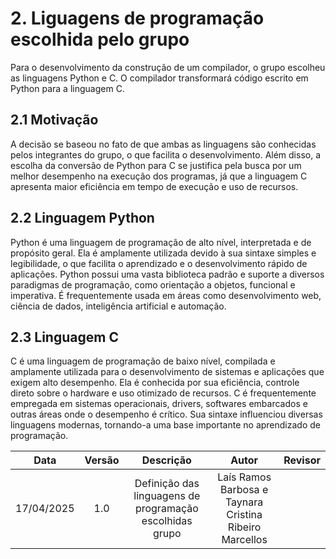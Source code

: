 # 2. Liguagens de programação escolhida pelo grupo

Para o desenvolvimento da construção de um compilador, o grupo escolheu as linguagens Python e C. O compilador transformará código escrito em Python para a linguagem C.

## 2.1 Motivação

A decisão se baseou no fato de que ambas as linguagens são conhecidas pelos integrantes do grupo, o que facilita o desenvolvimento. Além disso, a escolha da conversão de Python para C se justifica pela busca por um melhor desempenho na execução dos programas, já que a linguagem C apresenta maior eficiência em tempo de execução e uso de recursos.

## 2.2 Linguagem Python

Python é uma linguagem de programação de alto nível, interpretada e de propósito geral. Ela é amplamente utilizada devido à sua sintaxe simples e legibilidade, o que facilita o aprendizado e o desenvolvimento rápido de aplicações. Python possui uma vasta biblioteca padrão e suporte a diversos paradigmas de programação, como orientação a objetos, funcional e imperativa. É frequentemente usada em áreas como desenvolvimento web, ciência de dados, inteligência artificial e automação.

## 2.3 Linguagem C

C é uma linguagem de programação de baixo nível, compilada e amplamente utilizada para o desenvolvimento de sistemas e aplicações que exigem alto desempenho. Ela é conhecida por sua eficiência, controle direto sobre o hardware e uso otimizado de recursos. C é frequentemente empregada em sistemas operacionais, drivers, softwares embarcados e outras áreas onde o desempenho é crítico. Sua sintaxe influenciou diversas linguagens modernas, tornando-a uma base importante no aprendizado de programação.

|  **Data**  | **Versão** |                      **Descrição**                       |                        **Autor**                        | **Revisor** |
| :--------: | :--------: | :------------------------------------------------------: | :-----------------------------------------------------: | :---------: |
| 17/04/2025 |    1.0     | Definição das linguagens de programação escolhidas grupo | Laís Ramos Barbosa e Taynara Cristina Ribeiro Marcellos |             |
